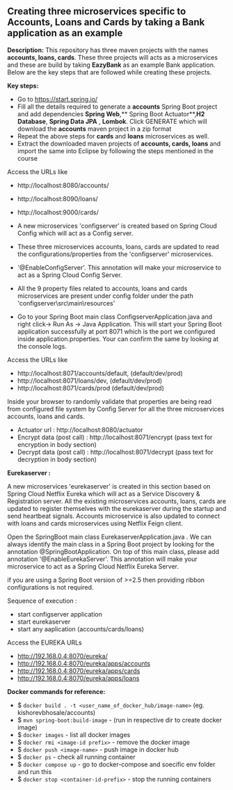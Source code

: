Creating three microservices specific to Accounts, Loans and Cards by taking a Bank application as an example
---

**Description:** This repository has three maven projects with the names **accounts, loans, cards**. These three
projects will acts as a microservices and these are build by taking **EazyBank** as an example Bank application. Below
are the key steps that are followed while creating these projects.

**Key steps:**

- Go to https://start.spring.io/
- Fill all the details required to generate a **accounts** Spring Boot project and add dependencies **Spring Web**,**
  Spring Boot Actuator**,**H2 Database**, **Spring Data JPA**
  , **Lombok**. Click GENERATE which will download the **accounts** maven project in a zip format
- Repeat the above steps for **cards** and **loans** microservices as well.
- Extract the downloaded maven projects of **accounts, cards, loans** and import the same into Eclipse by following the
  steps mentioned in the course


Access the URLs like
- http://localhost:8080/accounts/ 
- http://localhost:8090/loans/
- http://localhost:9000/cards/
  

- A new microservices 'configserver' is created based on Spring Cloud Config which will act as a Config server. 
- These three microservices accounts, loans, cards are updated to read the configurations/properties from the 'configserver' microservices.
- '@EnableConfigServer'. This annotation will make your microservice to act as a Spring Cloud Config Server.
- All the 9 property files related to accounts, loans and cards microservices are present under config folder under 
the path 'configserver\src\main\resources' 
- Go to your Spring Boot main class ConfigserverApplication.java and right click-> Run As -> Java Application. This will start your Spring Boot application successfully at port 8071 which is the port we configured inside application.properties. Your can confirm the same by looking at the console logs.


Access the URLs like 
- http://localhost:8071/accounts/default, (default/dev/prod)
- http://localhost:8071/loans/dev, (default/dev/prod)
- http://localhost:8071/cards/prod  (default/dev/prod)
  
Inside your browser to randomly validate that properties are being read from configured file system by Config Server for all the three microservices accounts, loans and cards.
  

- Actuator url : http://localhost:8080/actuator
- Encrypt data (post call) : http://localhost:8071/encrypt (pass text for encryption in body section)
- Decrypt data (post call) : http://localhost:8071/decrypt (pass text for decryption in body section)

**Eurekaserver :**

A new microservices 'eurekaserver' is created in this section based on Spring Cloud Netflix Eureka which will act as a Service Discovery & Registration server. 
All the existing microservices accounts, loans, cards are updated to register themselves with the eurekaserver during the startup and send heartbeat signals. 
Accounts microservice is also updated to connect with loans and cards microservices using Netflix Feign client.

Open the SpringBoot main class EurekaserverApplication.java . 
We can always identify the main class in a Spring Boot project by looking for the annotation @SpringBootApplication. 
On top of this main class, please add annotation '@EnableEurekaServer'. This annotation will make your microservice to act as a Spring Cloud Netflix Eureka Server.

if you are using a Spring Boot version of >=2.5 then providing ribbon configurations is not required.

Sequence of execution :
- start configserver application
- start eurekaserver
- start any aaplication (accounts/cards/loans)

Access the EUREKA URLs
- http://192.168.0.4:8070/eureka/
- http://192.168.0.4:8070/eureka/apps/accounts
- http://192.168.0.4:8070/eureka/apps/cards
- http://192.168.0.4:8070/eureka/apps/loans

**Docker commands for reference:**

- $ `docker build . -t <user_name_of_docker_hub/image-name>` (eg. kishorevbhosale/accounts)
- $ `mvn spring-boot:build-image` - (run in respective dir to create docker image)
- $ `docker images` - list all docker images
- $ `docker rmi <image-id prefix>` - remove the docker image
- $ `docker push <image-name>` - push image in docker hub
- $ `docker ps` - check all running container
- $ `docker compose up` - go to docker-compose and soecific env folder and run this
- $ `docker stop <container-id-prefix>` - stop the running containers